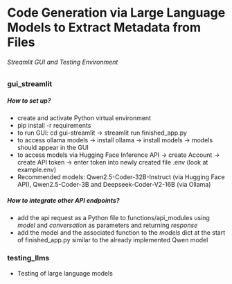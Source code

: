 # Code Generation via Large Language Models to Extract Metadata from Files
###### Streamlit GUI and Testing Environment

### gui_streamlit
##### How to set up?
- create and activate Python virtual environment
- pip install -r requirements
- to run GUI: cd gui-streamlit -> streamlit run finished_app.py
- to access ollama models -> install ollama -> install models -> models should appear in the GUI
- to access models via Hugging Face Inference API -> create Account -> create API token -> enter token into newly created file .env (look at example.env)
- Recommended models: Qwen2.5-Coder-32B-Instruct (via Hugging Face API), Qwen2.5-Coder-3B and Deepseek-Coder-V2-16B (via Ollama)
##### How to integrate other API endpoints?
- add the api request as a Python file to functions/api_modules using *model* and *conversation* as parameters and returning *response* 
- add the model and the associated function to the *models* dict at the start of finished_app.py similar to the already implemented Qwen model

### testing_llms
- Testing of large language models
